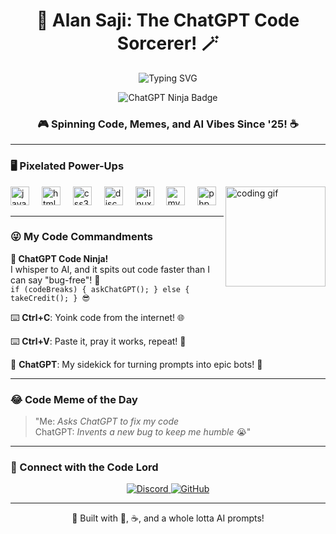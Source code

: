 <h1 align="center">👾 Alan Saji: The ChatGPT Code Sorcerer! 🪄</h1>

<p align="center">
  <img src="https://readme-typing-svg.herokuapp.com?font=Press+Start+2P&color=FF00FF&size=20¢er=true&vCenter=true&width=700&lines=Prompting+AI+to+Code+Like+a+Pro!;Ctrl+C,+Ctrl+V,+ChatGPT+FTW!" alt="Typing SVG" />
</p>

<p align="center">
  <img src="https://img.shields.io/badge/ChatGPT%20Ninja-%E2%9A%A1%20Prompts%20to%20Pixels!-ff69b4?style=plastic&logo=openai" alt="ChatGPT Ninja Badge" />
</p>

<h3 align="center">🎮 Spinning Code, Memes, and AI Vibes Since '25! ☕</h3>

---

### 🖥️ Pixelated Power-Ups
<img align="right" height="160" style="object-fit: contain;" src="https://media2.giphy.com/media/v1.Y2lkPTc5MGI3NjExeXl2ODJjYWg5NnF0Mmk5Y2R0c3E3MTFnaWlsZzV4dmc4YjR1a252MCZlcD12MV9pbnRlcm5hbF9naWZfYnlfaWQmY3Q9Zw/0lGd2OXXHe4tFhb7Wh/giphy.gif" alt="coding gif" />

<div align="left">
  <img src="https://cdn.jsdelivr.net/gh/devicons/devicon/icons/javascript/javascript-original.svg" height="30" alt="javascript logo" />
  <img width="12" />
  <img src="https://cdn.jsdelivr.net/gh/devicons/devicon/icons/html5/html5-original.svg" height="30" alt="html5 logo" />
  <img width="12" />
  <img src="https://cdn.jsdelivr.net/gh/devicons/devicon/icons/css3/css3-original.svg" height="30" alt="css3 logo" />
  <img width="12" />
  <img src="https://cdn.jsdelivr.net/gh/devicons/devicon/icons/discordjs/discordjs-original.svg" height="30" alt="discordjs logo" />
  <img width="12" />
  <img src="https://cdn.jsdelivr.net/gh/devicons/devicon/icons/linux/linux-original.svg" height="30" alt="linux logo" />
  <img width="12" />
  <img src="https://cdn.jsdelivr.net/gh/devicons/devicon/icons/mysql/mysql-original.svg" height="30" alt="mysql logo" />
  <img width="12" />
  <img src="https://cdn.jsdelivr.net/gh/devicons/devicon/icons/php/php-original.svg" height="30" alt="php logo" />
</div>

---

### 😜 My Code Commandments
<p align="left">
  <b>🤖 ChatGPT Code Ninja!</b><br>
  I whisper to AI, and it spits out code faster than I can say "bug-free"! 🐛<br>
  <code>if (codeBreaks) { askChatGPT(); } else { takeCredit(); } 😎</code>
</p>
<p align="left">⌨️ <b>Ctrl+C</b>: Yoink code from the internet! 🌐</p>
<p align="left">⌨️ <b>Ctrl+V</b>: Paste it, pray it works, repeat! 🙏</p>
<p align="left">💾 <b>ChatGPT</b>: My sidekick for turning prompts into epic bots! 🤝</p>

---

### 😂 Code Meme of the Day
> "Me: *Asks ChatGPT to fix my code*<br>
> ChatGPT: *Invents a new bug to keep me humble* 😭"

---

### 🌟 Connect with the Code Lord
<div align="center">
  <a href="https://discord.com/users/your-discord-id" target="_blank">
    <img src="https://img.shields.io/badge/Discord-5865F2?style=for-the-badge&logo=discord&logoColor=white&label=Join%20the%20Chaos" alt="Discord" />
  </a>
  <a href="https://github.com/Alan-Saji-33" target="_blank">
    <img src="https://img.shields.io/badge/GitHub-181717?style=for-the-badge&logo=github&logoColor=white&label=Stalk%20My%20Code" alt="GitHub" />
  </a>
</div>

---

<p align="center">🎉 Built with 💖, ☕, and a whole lotta AI prompts!</p>
